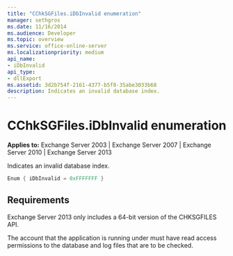 ```yaml
---
title: "CChkSGFiles.iDbInvalid enumeration"
manager: sethgros
ms.date: 11/16/2014
ms.audience: Developer
ms.topic: overview
ms.service: office-online-server
ms.localizationpriority: medium
api_name:
- iDbInvalid
api_type:
- dllExport
ms.assetid: 3d2b754f-2161-4377-b5f8-35abe3033b68
description: Indicates an invalid database index.
---
```


# CChkSGFiles.iDbInvalid enumeration

**Applies to:** Exchange Server 2003 | Exchange Server 2007 | Exchange Server 2010 | Exchange Server 2013
  
Indicates an invalid database index.
  
```cs
Enum { iDbInvalid = 0xFFFFFFF }

```

## Requirements

Exchange Server 2013 only includes a 64-bit version of the CHKSGFILES API.
  
The account that the application is running under must have read access permissions to the database and log files that are to be checked.
  

